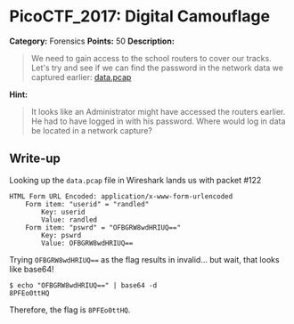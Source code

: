# PicoCTF_2017: Digital Camouflage

**Category:** Forensics
**Points:** 50
**Description:**

>We need to gain access to the school routers to cover our tracks. Let's try and see if we can find the password in the network data we captured earlier: [data.pcap](data.pcap)

**Hint:**

>It looks like an Administrator might have accessed the routers earlier. He had to have logged in with his password. Where would log in data be located in a network capture?

## Write-up
Looking up the `data.pcap` file in Wireshark lands us with packet #122

    HTML Form URL Encoded: application/x-www-form-urlencoded
        Form item: "userid" = "randled"
            Key: userid
            Value: randled
        Form item: "pswrd" = "OFBGRW8wdHRIUQ=="
            Key: pswrd
            Value: OFBGRW8wdHRIUQ==

Trying `OFBGRW8wdHRIUQ==` as the flag results in invalid... but wait, that looks like base64!

    $ echo "OFBGRW8wdHRIUQ==" | base64 -d
    8PFEo0ttHQ

Therefore, the flag is `8PFEo0ttHQ`.